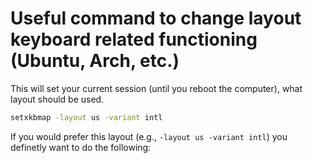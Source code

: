 # Useful command to change layout keyboard related functioning (Ubuntu, Arch, etc.)

This will set your current session (until you reboot the computer), what layout should be used.

```bash
setxkbmap -layout us -variant intl
```

If you would prefer this layout (e.g., `-layout us -variant intl`) you definetly want to do the following:

